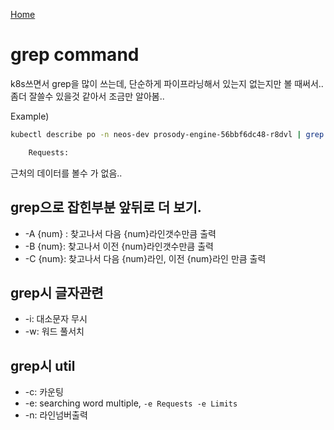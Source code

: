 [Home](/README.md)

# grep command

k8s쓰면서 grep을 많이 쓰는데, 단순하게 파이프라닝해서 있는지 없는지만 볼 때써서.. 좀더 잘쓸수 있을것 같아서 조금만 알아봄..



Example)

```bash
kubectl describe po -n neos-dev prosody-engine-56bbf6dc48-r8dvl | grep Requests

    Requests:
```

근처의 데이터를 볼수 가 없음..



## grep으로 잡힌부분 앞뒤로 더 보기.

* -A {num} : 찾고나서 다음 {num}라인갯수만큼 출력
* -B {num}: 찾고나서 이전 {num}라인갯수만큼 출력
* -C {num}: 찾고나서 다음 {num}라인, 이전 {num}라인 만큼 출력

 

## grep시 글자관련

* -i: 대소문자 무시
* -w: 워드 풀서치



## grep시 util
* -c: 카운팅
* -e: searching word multiple,  `-e Requests -e Limits`
* -n: 라인넘버출력











